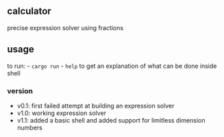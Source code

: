 ## calculator
precise expression solver using fractions

## usage
to run: - `cargo run`
        - `help` to get an explanation of what can be done inside shell

### version
- v0.1: first failed attempt at building an expression solver
- v1.0: working expression solver
- v1.1: added a basic shell and added support for limitless dimension numbers
